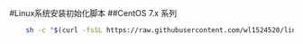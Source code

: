#Linux系统安装初始化脚本
##CentOS 7.x 系列
```bash
    sh -c "$(curl -fsSL https://raw.githubusercontent.com/wl1524520/linux-scripts/master/linux-init/centos7.sh)"
```
